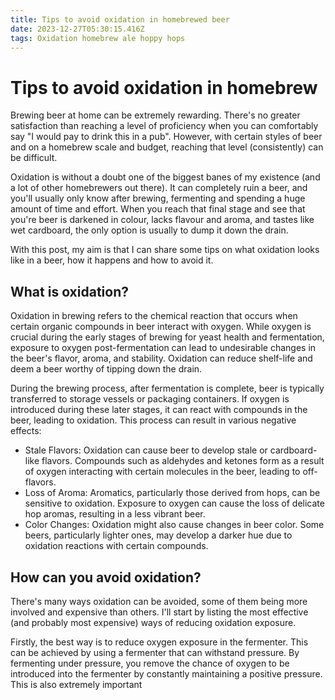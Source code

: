 ```yaml
---
title: Tips to avoid oxidation in homebrewed beer
date: 2023-12-27T05:30:15.416Z
tags: Oxidation homebrew ale hoppy hops
---
```

# T﻿ips to avoid oxidation in homebrew

Brewing beer at home can be extremely rewarding. There's no greater satisfaction than reaching a level of proficiency when you can comfortably say "I would pay to drink this in a pub". However, with certain styles of beer and on a homebrew scale and budget, reaching that level (consistently) can be difficult. 

Oxidation is without a doubt one of the biggest banes of my existence (and a lot of other homebrewers out there). It can completely ruin a beer, and you'll usually only know after brewing, fermenting and spending a huge amount of time and effort. When you reach that final stage and see that you're beer is darkened in colour, lacks flavour and aroma, and tastes like wet cardboard, the only option is usually to dump it down the drain.

With this post, my aim is that I can share some tips on what oxidation looks like in a beer, how it happens and how to avoid it.

## W﻿hat is oxidation?

Oxidation in brewing refers to the chemical reaction that occurs when certain organic compounds in beer interact with oxygen. While oxygen is crucial during the early stages of brewing for yeast health and fermentation, exposure to oxygen post-fermentation can lead to undesirable changes in the beer's flavor, aroma, and stability. Oxidation can reduce shelf-life and deem a beer worthy of tipping down the drain. 

During the brewing process, after fermentation is complete, beer is typically transferred to storage vessels or packaging containers. If oxygen is introduced during these later stages, it can react with compounds in the beer, leading to oxidation. This process can result in various negative effects:

* Stale Flavors: Oxidation can cause beer to develop stale or cardboard-like flavors. Compounds such as aldehydes and ketones form as a result of oxygen interacting with certain molecules in the beer, leading to off-flavors.
* Loss of Aroma: Aromatics, particularly those derived from hops, can be sensitive to oxidation. Exposure to oxygen can cause the loss of delicate hop aromas, resulting in a less vibrant beer.
* Color Changes: Oxidation might also cause changes in beer color. Some beers, particularly lighter ones, may develop a darker hue due to oxidation reactions with certain compounds.

## H﻿ow can you avoid oxidation?

T﻿here's many ways oxidation can be avoided, some of them being more involved and expensive than others. I'll start by listing the most effective (and probably most expensive) ways of reducing oxidation exposure.

F﻿irstly, the best way is to reduce oxygen exposure in the fermenter. This can be achieved by using a fermenter that can withstand pressure. By fermenting under pressure, you remove the chance of oxygen to be introduced into the fermenter by constantly maintaining a positive pressure. This is also extremely important